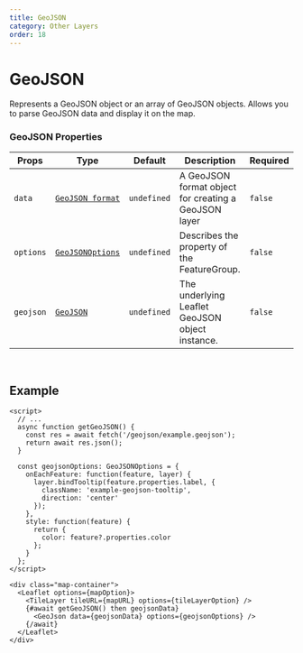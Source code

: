 ```yaml
---
title: GeoJSON
category: Other Layers
order: 18
---
```


<script>
  import GeoJSONUsage from '/src/common/sample/geojson/GeoJSONUsage.svelte';
</script>

# GeoJSON

Represents a GeoJSON object or an array of GeoJSON objects. Allows you to parse GeoJSON data and display it on the map.

### GeoJSON Properties

<div class='doc-table-container'>

| Props | Type | Default | Description | Required |
| --- | --- | --- | --- | -- |
| `data` | [`GeoJSON format`](https://datatracker.ietf.org/doc/html/rfc7946) | `undefined` | A GeoJSON format object for creating a GeoJSON layer | `false` |
| `options` | [`GeoJSONOptions`](https://leafletjs.com/reference.html#geojson-option) | `undefined` | Describes the property of the FeatureGroup. | `false` |
| `geojson` | [`GeoJSON`](https://leafletjs.com/reference.html#geojson) | `undefined` | The underlying Leaflet GeoJSON object instance. | `false` |

</div>
<br>

## Example

<div class='example'>
  <GeoJSONUsage />

  ```svelte
  <script>
    // ...
    async function getGeoJSON() {
      const res = await fetch('/geojson/example.geojson');
      return await res.json();
    }

    const geojsonOptions: GeoJSONOptions = {
      onEachFeature: function(feature, layer) {
        layer.bindTooltip(feature.properties.label, {
          className: 'example-geojson-tooltip',
          direction: 'center'
        });
      },
      style: function(feature) {
        return {
          color: feature?.properties.color
        };
      }
    };
  </script>

  <div class="map-container">
    <Leaflet options={mapOption}>
      <TileLayer tileURL={mapURL} options={tileLayerOption} />
      {#await getGeoJSON() then geojsonData}
        <GeoJson data={geojsonData} options={geojsonOptions} />
      {/await}
    </Leaflet>
  </div>
  ```

</div>